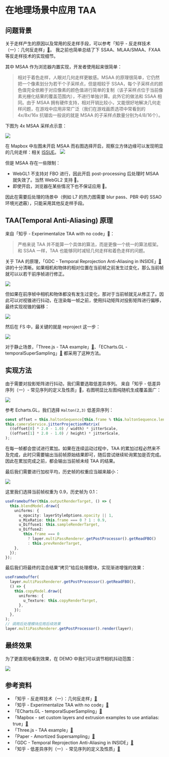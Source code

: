 # 在地理场景中应用 TAA

## 问题背景

关于走样产生的原因以及常用的反走样手段，可以参考「知乎 - 反走样技术（一）：几何反走样」[🔗](https://zhuanlan.zhihu.com/p/28800047)。
我之前也简单总结了下 SSAA、MLAA/SMAA、FXAA 等反走样技术的实现细节。

其中 MSAA 作为浏览器内置实现，开发者使用起来很简单：

> 相对于着色走样，人眼对几何走样更敏感。MSAA 的原理很简单，它仍然把一个像素划分为若干个子采样点，但是相较于 SSAA，每个子采样点的颜色值完全依赖于对应像素的颜色值进行简单的复制（该子采样点位于当前像素光栅化结果的覆盖范围内），不进行单独计算。此外它的做法和 SSAA 相同。由于 MSAA 拥有硬件支持，相对开销比较小，又能很好地解决几何走样问题，在游戏中应用非常广泛（我们在游戏画质选项中常看到的 4x/8x/16x 抗锯齿一般说的就是 MSAA 的子采样点数量分别为4/8/16个）。

下图为 4x MSAA 采样点示意：

![](./screenshots/MSAA.png)

在 Mapbox 中左图未开启 MSAA 而右图选择开启，观察立方体边缘可以发现明显的几何走样：相关 [ISSUE](https://github.com/mapbox/mapbox-gl-js/pull/8474)。
![](./screenshots/mapbox-MSAA.png)

但是 MSAA 存在一些限制：
* WebGL1 不支持对 FBO 进行，因此开启 post-processing 后处理时 MSAA 就失效了。当然 WebGL2 支持 🔗。
* 即使开启，浏览器在某些情况下也不保证应用 🔗。

因此在需要后处理的场景中（例如 L7 的热力图需要 blur pass、PBR 中的 SSAO 环境光遮蔽），只能采用其他反走样手段。

## TAA(Temporal Anti-Aliasing) 原理

来自「知乎 - Experimentalize TAA with no code」🔗：

> 严格来说 TAA 并不能算一个具体的算法，而是更像一个统一的算法框架。和 SSAA 一样，TAA 也能够同时减轻几何走样和着色走样的问题。

关于 TAA 的原理，「GDC - Temporal Reprojection
Anti-Aliasing in INSIDE」[🔗](http://twvideo01.ubm-us.net/o1/vault/gdc2016/Presentations/Pedersen_LasseJonFuglsang_TemporalReprojectionAntiAliasing.pdf) 讲的十分清晰。如果相机和物体的相对位置在当前帧之前发生过变化，那么当前帧就可以以若干前序帧进行修正。

![](./screenshots/taa-1.png)

但如果在前序帧中相机和物体都没有发生过变化，那对于当前帧就无从修正了。因此可以对视锥进行抖动，在渲染每一帧之前，使用抖动矩阵对投影矩阵进行偏移，最终实现视锥的偏移：

![](./screenshots/taa-step1.png)

然后在 FS 中，最关键的就是 reproject 这一步：

![](./screenshots/taa-step2.png)

对于静止场景，「Three.js - TAA example」[🔗](https://threejs.org/examples/#webgl_postprocessing_taa)、「ECharts.GL - temporalSuperSampling」[🔗](https://echarts.apache.org/zh/option-gl.html#globe.temporalSuperSampling) 都采用了这种方法。

## 实现方法

由于需要对投影矩阵进行抖动，我们需要选取低差异序列。
来自「知乎 - 低差异序列（一）- 常见序列的定义及性质」🔗，右图明显比左图纯随机生成覆盖面广：

![](./screenshots/halton.png)

参考 Echarts.GL，我们选择 `Halton(2,3)` 低差异序列：
```typescript
const offset = this.haltonSequence[this.frame % this.haltonSequence.length];
this.cameraService.jitterProjectionMatrix(
  ((offset[0] * 2.0 - 1.0) / width) * jitterScale,
  ((offset[1] * 2.0 - 1.0) / height) * jitterScale,
);
```

在每一帧都会尝试进行累加。如果在连续运动过程中，TAA 的累加过程必然来不及完成，此时只需要输出当前帧原始结果即可，随后尝试继续轮询累加是否完成。因此在累加完成之前，都会输出当前帧未经 TAA 的结果。

最后我们需要进行加权平均，历史帧的权重应当越来越小：

![](./screenshots/taa-step3.png)

这里我们选择当前帧权重为 0.9，历史帧为 0.1：

```typescript
useFramebuffer(this.outputRenderTarget, () => {
  this.blendModel.draw({
    uniforms: {
      u_opacity: layerStyleOptions.opacity || 1,
      u_MixRatio: this.frame === 0 ? 1 : 0.9,
      u_Diffuse1: this.sampleRenderTarget,
      u_Diffuse2:
        this.frame === 0
          ? layer.multiPassRenderer.getPostProcessor().getReadFBO()
          : this.prevRenderTarget,
    },
  });
});
```

最后我们将最终的混合结果“拷贝”给后处理模块，实现渐进增强的效果：

```typescript
useFramebuffer(
  layer.multiPassRenderer.getPostProcessor().getReadFBO(),
  () => {
    this.copyModel.draw({
      uniforms: {
        u_Texture: this.copyRenderTarget,
      },
    });
  },
);
// 调用后处理模块应用后续效果
layer.multiPassRenderer.getPostProcessor().render(layer);
```

## 最终效果

为了更直观地看到效果，在 DEMO 中我们可以调节相机抖动范围：

![](./screenshots/taa-result.gif)

## 参考资料

* 「知乎 - 反走样技术（一）：几何反走样」[🔗](https://zhuanlan.zhihu.com/p/28800047)
* 「知乎 - Experimentalize TAA with no code」[🔗](https://zhuanlan.zhihu.com/p/41642855)
* 「ECharts.GL - temporalSuperSampling」[🔗](https://echarts.apache.org/zh/option-gl.html#globe.temporalSuperSampling)
* 「Mapbox - set custom layers and extrusion examples to use antialias: true」[🔗](https://github.com/mapbox/mapbox-gl-js/pull/8474)
* 「Three.js - TAA example」[🔗](https://threejs.org/examples/#webgl_postprocessing_taa)
* 「Paper - Amortized Supersampling」[🔗](http://hhoppe.com/supersample.pdf)
* 「GDC - Temporal Reprojection Anti-Aliasing in INSIDE」[🔗](http://twvideo01.ubm-us.net/o1/vault/gdc2016/Presentations/Pedersen_LasseJonFuglsang_TemporalReprojectionAntiAliasing.pdf)
* 「知乎 - 低差异序列（一）- 常见序列的定义及性质」[🔗](https://zhuanlan.zhihu.com/p/20197323)
